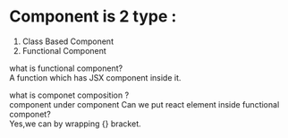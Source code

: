 # Component is 2 type :
1. Class Based Component
2. Functional Component

what is functional component? <br>
A function  which has JSX  component inside it.

what is componet composition ? <br>
component under component
Can we put react element inside functional componet? <br>
Yes,we can by wrapping {} bracket.
